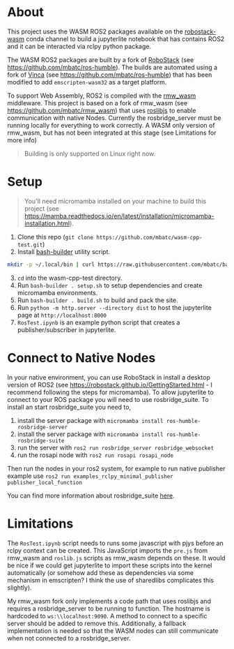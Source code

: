 # About

This project uses the WASM ROS2 packages available on the [robostack-wasm](https://repo.mamba.pm/robostack-wasm) conda channel to build a jupyterlite notebook that has contains ROS2 and it can be interacted via rclpy python package.

The WASM ROS2 packages are built by a fork of [RoboStack](https://github.com/RoboStack/ros-humble) (see https://github.com/mbatc/ros-humble). The builds are automated using a fork of [Vinca](https://github.com/RoboStack/vinca) (see https://github.com/mbatc/ros-humble) that has been modified to add `emscripten-wasm32` as a target platform.

To support Web Assembly, ROS2 is compiled with the [rmw_wasm](https://github.com/ros2wasm/rmw_wasm) middleware. This project is based on a fork of rmw_wasm (see https://github.com/mbatc/rmw_wasm) that uses [roslibjs](https://wiki.ros.org/roslibjs) to enable communication with native Nodes. Currently the rosbridge_server must be running locally for everything to work correctly. A WASM only version of rmw_wasm, but has not been integrated at this stage (see Limitations for more info)

> Building is only supported on Linux right now.

# Setup

> You'll need micromamba installed on your machine to build this project (see https://mamba.readthedocs.io/en/latest/installation/micromamba-installation.html).

1. Clone this repo (`git clone https://github.com/mbatc/wasm-cpp-test.git`)
2. Install [bash-builder](https://github.com/mbatc/bash-builder) utility script.

```sh
mkdir -p ~/.local/bin | curl https://raw.githubusercontent.com/mbatc/bash-builder/main/bash-builder>~/.local/bin/bash-builder | chmod u+x ~/.local/bin/bash-builder
```
3. `cd` into the wasm-cpp-test directory.
3. Run `bash-builder . setup.sh` to setup dependencies and create micromamba environments.
4. Run `bash-builder . build.sh` to build and pack the site.
5. Run `python -m http.server --directory dist`  to host the jupyterlite page at `http://localhost:8000`
6. `RosTest.ipynb` is an example python script that creates a publisher/subscriber in jupyterlite.

# Connect to Native Nodes

In your native environment, you can use RoboStack in install a desktop version of ROS2 (see https://robostack.github.io/GettingStarted.html - I recommend following the steps for micromamba). To allow jupyterlite to connect to your ROS package you will need to use rosbridge_suite. To install an start rosbridge_suite you need to,

1. install the server package with `micromamba install ros-humble-rosbridge-server`
2. install the server package with `micromamba install ros-humble-rosbridge-suite`
3. run the server with `ros2 run rosbridge_server rosbridge_websocket`
4. run the rosapi node with `ros2 run rosapi rosapi_node`

Then run the nodes in your ros2 system, for example to run native publisher example use `ros2 run examples_rclpy_minimal_publisher publisher_local_function`

You can find more information about rosbridge_suite [here](https://wiki.ros.org/rosbridge_suite).

# Limitations

The `RosTest.ipynb` script needs to runs some javascript with pjys before an rclpy context can be created. This JavaScript imports the `pre.js` from rmw_wasm and `roslib.js` scripts as rmw_wasm depends on these. It would be nice if we could get jupyterlite to import these scripts into the kernel automatically (or somehow add these as dependencies via some mechanism in emscripten? I think the use of sharedlibs complicates this slightly).

My rmw_wasm fork only implements a code path that uses roslibjs and requires a rosbridge_server to be running to function. The hostname is hardcoded to `ws:\\localhost:9090`. A method to connect to a specific server should be added to remove this. Additionally, a fallback implementation is needed so that the WASM nodes can still communicate when not connected to a rosbridge_server.
